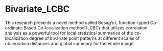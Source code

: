 # Bivariate_LCBC
This research presents a novel method called Besag’s L function-typed Co-ordinate-Based Co-localization method (LCBC) that utilizes correlation analysis as a powerful tool for local statistical summaries of the co-localization degree of bivariate point patterns at different scales of observation distances and global summary for the whole image. 
